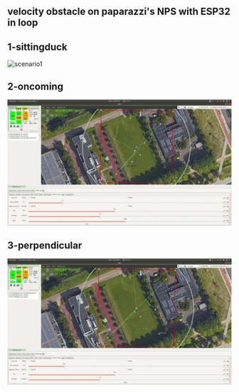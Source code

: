 ## velocity obstacle on paparazzi's NPS with ESP32 in loop

## 1-sittingduck
![scenario1](https://github.com/nilay994/trytime/raw/master/velobs/nps-paparazzi/sittingduck.gif "scenario1")

## 2-oncoming
![scenario2](https://github.com/nilay994/trytime/raw/master/velobs/nps-paparazzi/oncoming.gif "scenario2")

## 3-perpendicular
![scenario3](https://github.com/nilay994/trytime/raw/master/velobs/nps-paparazzi/perpendicular.gif "scenario3")

